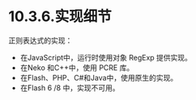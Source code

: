 # 10.3.6.实现细节

正则表达式的实现：

- 在JavaScript中，运行时使用对象 RegExp 提供实现。
- 在Neko 和C++中，使用 PCRE 库。
- 在Flash、PHP、C#和Java中，使用原生的实现。
- 在Flash 6 /8 中，实现不可用。